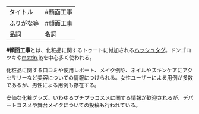 <div>

|            |            |
|------------|------------|
| タイトル   | \#顔面工事 |
| ふりがな等 | \#顔面工事 |
| 品詞       | 名詞       |

  
**\#顔面工事**とは、化粧品に関するトゥートに付加される[ハッシュタグ](/%E3%83%8F%E3%83%83%E3%82%B7%E3%83%A5%E3%82%BF%E3%82%B0 "ハッシュタグ")。ドンゴロツキや[mstdn.jp](/Mstdn.jp "Mstdn.jp")を中心多く使われる。

化粧品に関する口コミや使用レポート、メイク例や、ネイルやスキンケアにアクセサリーなど美容についての情報につけられる。女性ユーザーによる用例が多数であるが、男性による用例も存在する。

安価な化粧グッズ、いわゆるプチプラコスメに関する情報が歓迎されるが、デパートコスメや舞台メイクについての投稿も行われている。

</div>
